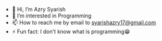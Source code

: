 - 👋 Hi, I’m Azry Syarish
- 👀 I’m interested in Programming
- 📫 How to reach me by email to syarishazry17@gmail.com
- ⚡ Fun fact: I don't know what is programming😁


